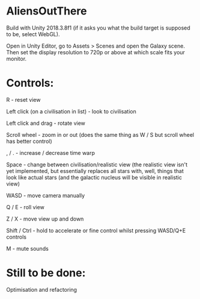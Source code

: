 # AliensOutThere

Build with Unity 2018.3.8f1 (if it asks you what the build target is supposed to be, select WebGL).

Open in Unity Editor, go to Assets > Scenes and open the Galaxy scene. Then set the display resolution to 720p or above at which scale fits your monitor.

# Controls:

R - reset view

Left click (on a civilisation in list) - look to civilisation

Left click and drag - rotate view

Scroll wheel - zoom in or out (does the same thing as W / S but scroll wheel has better control)

, / . - increase / decrease time warp

Space - change between civilisation/realistic view (the realistic view isn't yet implemented, but essentially replaces all stars with, well, things that look like actual stars (and the galactic nucleus will be visible in realistic view)

WASD - move camera manually

Q / E - roll view

Z / X - move view up and down

Shift / Ctrl - hold to accelerate or fine control whilst pressing WASD/Q+E controls

M - mute sounds

# Still to be done:

Optimisation and refactoring
